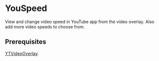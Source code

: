 # YouSpeed

View and change video speed in YouTube app from the video overlay. Also add more video speeds to choose from.

## Prerequisites

[YTVideoOverlay](https://github.com/PoomSmart/YTVideoOverlay).
